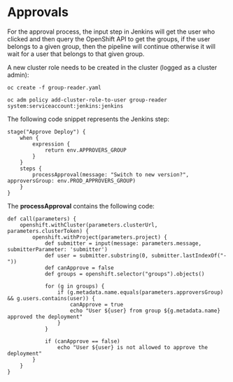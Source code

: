 # Approvals

For the approval process, the input step in Jenkins will get the user who clicked and then query the OpenShift API to get the groups, if the user belongs to a given group, then the pipeline will continue otherwise it will wait for a user that belongs to that given group.

A new cluster role needs to be created in the cluster (logged as a cluster admin):

    oc create -f group-reader.yaml

    oc adm policy add-cluster-role-to-user group-reader system:serviceaccount:jenkins:jenkins 

The following code snippet represents the Jenkins step:

    stage("Approve Deploy") {
        when {
            expression {
                return env.APPROVERS_GROUP
            }
        }
        steps {
            processApproval(message: "Switch to new version?", approversGroup: env.PROD_APPROVERS_GROUP)
        }
    }

The **processApproval** contains the following code:

    def call(parameters) {
        openshift.withCluster(parameters.clusterUrl, parameters.clusterToken) {
            openshift.withProject(parameters.project) {
                def submitter = input(message: parameters.message, submitterParameter: 'submitter')
                def user = submitter.substring(0, submitter.lastIndexOf("-"))
                def canApprove = false
                def groups = openshift.selector("groups").objects()
                
                for (g in groups) {
                    if (g.metadata.name.equals(parameters.approversGroup) && g.users.contains(user)) {
                        canApprove = true
                        echo "User ${user} from group ${g.metadata.name} approved the deployment"
                    } 
                }

                if (canApprove == false)
                    echo "User ${user} is not allowed to approve the deployment"
            }  
        }
    }